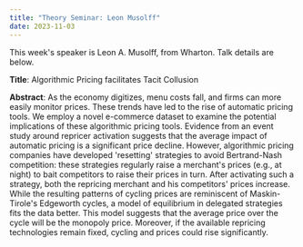 ```yaml
---
title: "Theory Seminar: Leon Musolff"
date: 2023-11-03
---
```


This week's speaker is Leon A. Musolff, from Wharton.
Talk details are below.

**Title**: Algorithmic Pricing facilitates Tacit Collusion

**Abstract**: As the economy digitizes, menu costs fall, and firms can more easily monitor prices. These trends have led to the rise of automatic pricing tools. We employ a novel e-commerce dataset to examine the potential implications of these algorithmic pricing tools. Evidence from an event study around repricer activation suggests that the average impact of automatic pricing is a significant price decline. However, algorithmic pricing companies have developed 'resetting' strategies to avoid Bertrand-Nash competition: these strategies regularly raise a merchant's prices (e.g., at night) to bait competitors to raise their prices in turn. After activating such a strategy, both the repricing merchant and his competitors' prices increase. While the resulting patterns of cycling prices are reminiscent of Maskin-Tirole's Edgeworth cycles, a model of equilibrium in delegated strategies fits the data better. This model suggests that the average price over the cycle will be the monopoly price. Moreover, if the available repricing technologies remain fixed, cycling and prices could rise significantly.
